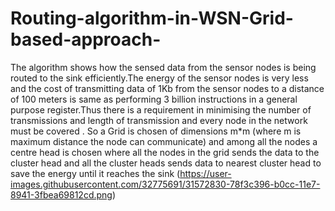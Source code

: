 # Routing-algorithm-in-WSN-Grid-based-approach-
The algorithm shows how the sensed data from the sensor nodes is being routed to the sink efficiently.The energy of the sensor nodes is very less and the cost of transmitting data of 1Kb from the  sensor nodes to a distance of 100 meters is same as performing 3 billion instructions in a general purpose register.Thus there is a requirement in minimising the number of transmissions and length of transmission and every node in the network must be covered . So a Grid is chosen of dimensions m*m (where m is maximum distance the node can communicate) and among all the nodes a centre head is chosen where all the nodes in the grid sends the data to the cluster head and all the cluster heads sends data to nearest cluster head to save the energy until it reaches the sink
(https://user-images.githubusercontent.com/32775691/31572830-78f3c396-b0cc-11e7-8941-3fbea69812cd.png)
